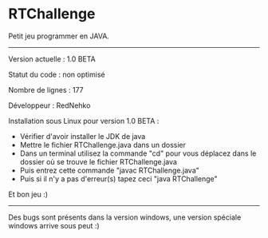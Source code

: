# RTChallenge
Petit jeu programmer en JAVA.

----------------------------

Version actuelle : 1.0 BETA

Statut du code : non optimisé

Nombre de lignes : 177

Développeur : RedNehko

Installation sous Linux pour version 1.0 BETA :
- Vérifier d'avoir installer le JDK de java
- Mettre le fichier RTChallenge.java dans un dossier
- Dans un terminal utilisez la commande "cd" pour vous déplacez dans le dossier où se trouve le fichier RTChallenge.java
- Puis entrez cette commande "javac RTChallenge.java"
- Puis si il n'y a pas d'erreur(s) tapez ceci "java RTChallenge"

Et bon jeu :)

---------------------------

Des bugs sont présents dans la version windows, une version spéciale windows arrive sous peut :)
